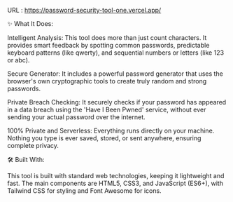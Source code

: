 URL : https://password-security-tool-one.vercel.app/

✨ What It Does:

  Intelligent Analysis: This tool does more than just count characters. It provides smart feedback by spotting common passwords, predictable keyboard patterns (like qwerty), and sequential numbers or letters (like 123 or abc).

  Secure Generator: It includes a powerful password generator that uses the browser's own cryptographic tools to create truly random and strong passwords.

  Private Breach Checking: It securely checks if your password has appeared in a data breach using the 'Have I Been Pwned' service, without ever sending your actual password over the internet.

  100% Private and Serverless: Everything runs directly on your machine. Nothing you type is ever saved, stored, or sent anywhere, ensuring complete privacy.

🛠️ Built With:

  This tool is built with standard web technologies, keeping it lightweight and fast. The main components are HTML5, CSS3, and JavaScript (ES6+), with Tailwind CSS for styling and Font Awesome for icons.



